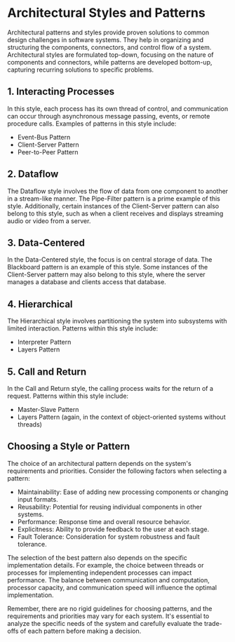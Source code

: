 # Architectural Styles and Patterns

Architectural patterns and styles provide proven solutions to common design challenges in software systems. They help in organizing and structuring the components, connectors, and control flow of a system. Architectural styles are formulated top-down, focusing on the nature of components and connectors, while patterns are developed bottom-up, capturing recurring solutions to specific problems.

## 1. Interacting Processes
In this style, each process has its own thread of control, and communication can occur through asynchronous message passing, events, or remote procedure calls. Examples of patterns in this style include:
- Event-Bus Pattern
- Client-Server Pattern
- Peer-to-Peer Pattern

## 2. Dataflow
The Dataflow style involves the flow of data from one component to another in a stream-like manner. The Pipe-Filter pattern is a prime example of this style. Additionally, certain instances of the Client-Server pattern can also belong to this style, such as when a client receives and displays streaming audio or video from a server.

## 3. Data-Centered
In the Data-Centered style, the focus is on central storage of data. The Blackboard pattern is an example of this style. Some instances of the Client-Server pattern may also belong to this style, where the server manages a database and clients access that database.

## 4. Hierarchical
The Hierarchical style involves partitioning the system into subsystems with limited interaction. Patterns within this style include:
- Interpreter Pattern
- Layers Pattern

## 5. Call and Return
In the Call and Return style, the calling process waits for the return of a request. Patterns within this style include:
- Master-Slave Pattern
- Layers Pattern (again, in the context of object-oriented systems without threads)

## Choosing a Style or Pattern
The choice of an architectural pattern depends on the system's requirements and priorities. Consider the following factors when selecting a pattern:
- Maintainability: Ease of adding new processing components or changing input formats.
- Reusability: Potential for reusing individual components in other systems.
- Performance: Response time and overall resource behavior.
- Explicitness: Ability to provide feedback to the user at each stage.
- Fault Tolerance: Consideration for system robustness and fault tolerance.

The selection of the best pattern also depends on the specific implementation details. For example, the choice between threads or processes for implementing independent processes can impact performance. The balance between communication and computation, processor capacity, and communication speed will influence the optimal implementation.

Remember, there are no rigid guidelines for choosing patterns, and the requirements and priorities may vary for each system. It's essential to analyze the specific needs of the system and carefully evaluate the trade-offs of each pattern before making a decision.

